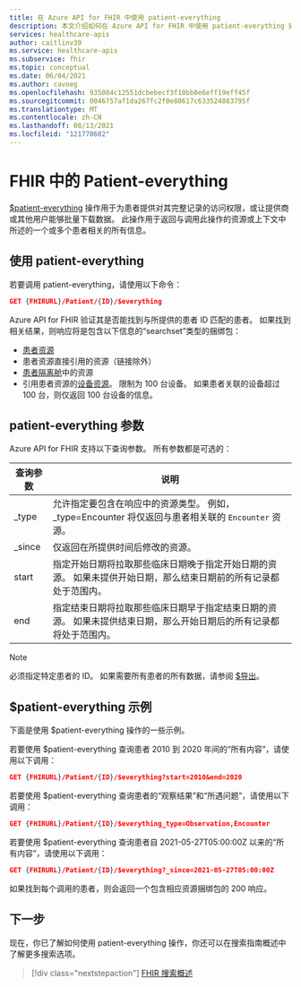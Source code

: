 ```yaml
---
title: 在 Azure API for FHIR 中使用 patient-everything
description: 本文介绍如何在 Azure API for FHIR 中使用 patient-everything 操作
services: healthcare-apis
author: caitlinv39
ms.service: healthcare-apis
ms.subservice: fhir
ms.topic: conceptual
ms.date: 06/04/2021
ms.author: cavoeg
ms.openlocfilehash: 935084c12551dcbebecf3f10bb0e6eff19eff45f
ms.sourcegitcommit: 0046757af1da267fc2f0e88617c633524883795f
ms.translationtype: MT
ms.contentlocale: zh-CN
ms.lasthandoff: 08/13/2021
ms.locfileid: "121778682"
---
```

# <a name="patient-everything-in-fhir"></a>FHIR 中的 Patient-everything

[$patient-everything](https://www.hl7.org/fhir/patient-operation-everything.html) 操作用于为患者提供对其完整记录的访问权限，或让提供商或其他用户能够批量下载数据。 此操作用于返回与调用此操作的资源或上下文中所述的一个或多个患者相关的所有信息。  

## <a name="use-patient-everything"></a>使用 patient-everything
若要调用 patient-everything，请使用以下命令：

```json
GET {FHIRURL}/Patient/{ID}/$everything
```
Azure API for FHIR 验证其是否能找到与所提供的患者 ID 匹配的患者。 如果找到相关结果，则响应将是包含以下信息的“searchset”类型的捆绑包： 
* [患者资源](https://www.hl7.org/fhir/patient.html) 
*  患者资源直接引用的资源（链接除外） 
*  [患者隔离舱](https://www.hl7.org/fhir/compartmentdefinition-patient.html)中的资源
*  引用患者资源的[设备资源](https://www.hl7.org/fhir/device.html)。 限制为 100 台设备。 如果患者关联的设备超过 100 台，则仅返回 100 台设备的信息。 


## <a name="patient-everything-parameters"></a>patient-everything 参数
Azure API for FHIR 支持以下查询参数。 所有参数都是可选的：

|查询参数        |  说明|
|-----------------------|------------|
| \_type | 允许指定要包含在响应中的资源类型。 例如，\_type=Encounter 将仅返回与患者相关联的 `Encounter` 资源。 |
| \_since | 仅返回在所提供时间后修改的资源。 |
| start | 指定开始日期将拉取那些临床日期晚于指定开始日期的资源。 如果未提供开始日期，那么结束日期前的所有记录都处于范围内。 |
| end | 指定结束日期将拉取那些临床日期早于指定结束日期的资源。 如果未提供结束日期，那么开始日期后的所有记录都将处于范围内。 |

> [!Note]
> 必须指定特定患者的 ID。 如果需要所有患者的所有数据，请参阅 [$导出](../data-transformation/export-data.md)。 


## <a name="examples-of-patient-everything"></a>$patient-everything 示例 

下面是使用 $patient-everything 操作的一些示例。 

若要使用 $patient-everything 查询患者 2010 到 2020 年间的“所有内容”，请使用以下调用： 

```json
GET {FHIRURL}/Patient/{ID}/$everything?start=2010&end=2020
``` 

若要使用 $patient-everything 查询患者的“观察结果”和“所遇问题”，请使用以下调用： 
```json
GET {FHIRURL}/Patient/{ID}/$everything_type=Observation,Encounter 
```

若要使用 $patient-everything 查询患者自 2021-05-27T05:00:00Z 以来的“所有内容”，请使用以下调用： 

```json
GET {FHIRURL}/Patient/{ID}/$everything?_since=2021-05-27T05:00:00Z 
```

如果找到每个调用的患者，则会返回一个包含相应资源捆绑包的 200 响应。

## <a name="next-step"></a>下一步
现在，你已了解如何使用 patient-everything 操作，你还可以在搜索指南概述中了解更多搜索选项。

>[!div class="nextstepaction"]
>[FHIR 搜索概述](overview-of-search.md)